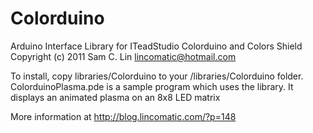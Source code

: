 Colorduino
==========

Arduino Interface Library for ITeadStudio Colorduino and Colors Shield
Copyright (c) 2011 Sam C. Lin <lincomatic@hotmail.com>

To install, copy libraries/Colorduino to your <arduino sketchbook folder>/libraries/Colorduino folder.
ColorduinoPlasma.pde is a sample program which uses the library.  It displays an animated plasma on an 8x8 LED matrix

More information at http://blog.lincomatic.com/?p=148

